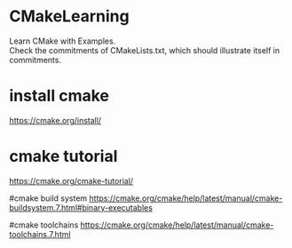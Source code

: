 # CMakeLearning
Learn CMake with Examples.  
Check the commitments of CMakeLists.txt, which should illustrate itself in commitments.


# install cmake
https://cmake.org/install/

# cmake tutorial
https://cmake.org/cmake-tutorial/

#cmake build system
https://cmake.org/cmake/help/latest/manual/cmake-buildsystem.7.html#binary-executables

#cmake toolchains
https://cmake.org/cmake/help/latest/manual/cmake-toolchains.7.html
